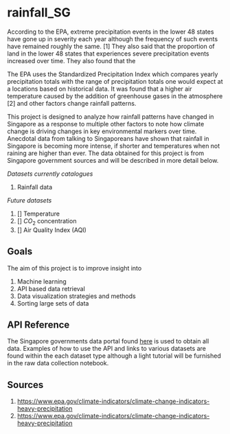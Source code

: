 # rainfall_SG

According to the EPA, extreme precipitation events in the lower 48 states have gone up in severity each year although the frequency of such events have remained roughly the same. [1] They also said that the proportion of land in the lower 48 states that experiences severe precipitation events increased over time. They also found that the 

The EPA uses the Standardized Precipitation Index which compares yearly precipitation totals with the range of precipitation totals one would expect at a locations based on historical data. It was found that a higher air temperature caused by the addition of greenhouse gases in the atmosphere [2] and other factors change rainfall patterns.  

This project is designed to analyze how rainfall patterns have changed in Singapore as a response to multiple other factors to note how climate change is driving changes in key environmental markers over time. Anecdotal data from talking to Singaporeans have shown that rainfall in Singapore is becoming more intense, if shorter and temperatures when not raining are higher than ever. The data obtained for this project is from Singapore government sources and will be described in more detail below. 

*Datasets currently catalogues*
1. Rainfall data

*Future datasets*
1. [] Temperature
2. [] $CO_2$ concentration
3. [] Air Quality Index (AQI)

## Goals

The aim of this project is to improve insight into 
1. Machine learning
2. API based data retrieval
3. Data visualization strategies and methods
4. Sorting large sets of data

## API Reference

The Singapore governments data portal found [here](https://data.gov.sg/) is used to obtain all data. Examples of how to use the API and links to various datasets are found within the each dataset type although a light tutorial will be furnished in the raw data collection notebook.

## Sources

1. https://www.epa.gov/climate-indicators/climate-change-indicators-heavy-precipitation
2. https://www.epa.gov/climate-indicators/climate-change-indicators-heavy-precipitation